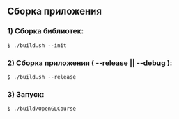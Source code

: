 ## Сборка приложения

### 1) Сборка библиотек:
```
$ ./build.sh --init
```

### 2) Сборка приложения ( --release || --debug ):
```
$ ./build.sh --release
```

### 3) Запуск:
```
$ ./build/OpenGLCourse 
```